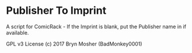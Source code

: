 # Publisher To Imprint

A script for ComicRack - If the Imprint is blank, put the Publisher name in if available.

GPL v3 License
(c) 2017 Bryn Mosher (BadMonkey0001)
